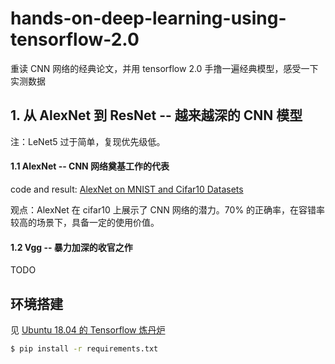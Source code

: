 # hands-on-deep-learning-using-tensorflow-2.0

重读 CNN 网络的经典论文，并用 tensorflow 2.0 手撸一遍经典模型，感受一下实测数据


## 1. 从 AlexNet 到 ResNet -- 越来越深的 CNN 模型


注：LeNet5 过于简单，复现优先级低。


#### 1.1 AlexNet  -- CNN 网络奠基工作的代表

code and result: [AlexNet on MNIST and Cifar10 Datasets](code/01-AlexNet-on-MNIST-and-Cifar10-dataset.ipynb)

观点：AlexNet 在 cifar10 上展示了 CNN 网络的潜力。70% 的正确率，在容错率较高的场景下，具备一定的使用价值。


#### 1.2 Vgg -- 暴力加深的收官之作

TODO


## 环境搭建

见 [Ubuntu 18.04 的 Tensorflow 炼丹炉](https://zhuanlan.zhihu.com/p/45041445)

```bash
$ pip install -r requirements.txt
```
